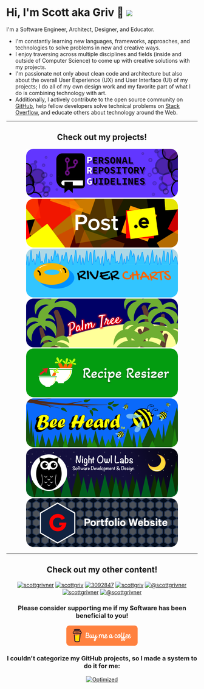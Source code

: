 <!-- Begin README -->

# Hi, I'm Scott aka Griv 👋 ![](https://komarev.com/ghpvc/?username=scottgriv&color=orange&style=flat-square&label=Profile+Views)

I'm a Software Engineer, Architect, Designer, and Educator.

- I'm constantly learning new languages, frameworks, approaches, and technologies to solve problems in new and creative ways.
- I enjoy traversing across multiple disciplines and fields (inside and outside of Computer Science) to come up with creative solutions with my projects.
- I'm passionate not only about clean code and architecture but also about the overall User Experience (UX) and User Interface (UI) of my projects; I do all of my own design work and my favorite part of what I do is combining technology with art.
- Additionally, I actively contribute to the open source community on [GitHub](https://github.com/scottgriv), help fellow developers solve technical problems on [Stack Overflow](https://stackoverflow.com/users/3092847), and educate others about technology around the Web.
<hr>
<h2 align="center"><b>Check out my projects!</b></h2>
<div align="center">
    <a href="https://github.com/scottgriv/PRG-Personal-Repository-Guidelines" target="_blank"><img src="./docs/images/prg-banner_small-rounded.png" alt="PRG Banner" width="400" height="128"/></a>
    <a href="https://github.com/scottgriv/Post.e" target="_blank"><img src="./docs/images/post-e-banner_small-rounded.png" alt="Post.e Banner" width="400" height="128"/></a>
    <a href="https://github.com/scottgriv/River-Charts" target="_blank"><img src="./docs/images/river-charts-banner_small-rounded.png" alt="River Charts Banner" width="400" height="128"/></a>
    <a href="https://github.com/scottgriv/Palm-Tree" target="_blank"><img src="./docs/images/palm-tree-banner_small-rounded.png"alt="Palm Tree Banner" width="400" height="128"/></a>
    <a href="https://reciperesizer.com" target="_blank"><img src="./docs/images/recipe-resizer-banner_small-rounded.png" alt="Recipe Resizer Banner" width="400" height="128"/></a>
    <a href="https://beeheard.com" target="_blank"><img src="./docs/images/bee-heard-banner_small-rounded.png" alt="Bee Heard Banner" width="400" height="128"/></a>
    <a href="https://nightowllabs.net" target="_blank"><img src="./docs/images/nol-banner_small-rounded.png" alt="Business Banner" width="400" height="128"/></a>
    <a href="https://scottgrivner.dev" target="_blank"><img src="./docs/images/scottgriv-banner_small-rounded.png" alt="Portfolio Banner" width="400" height="128"/></a>
</div>
<hr>
<h2 align="center"><b>Check out my other content!</b></h2>
<p align="center">
    <a href="https://linkedin.com/in/scottgrivner/" target="_blank"><img align="center" src="https://raw.githubusercontent.com/rahuldkjain/github-profile-readme-generator/master/src/images/icons/Social/linked-in-alt.svg" alt="scottgrivner" height="30" width="40" /></a>
    <a href="https://github.com/scottgriv" target="blank"><img align="center" src="https://raw.githubusercontent.com/rahuldkjain/github-profile-readme-generator/master/src/images/icons/Social/github.svg" alt="scottgriv" height="30" width="40" /></a>
    <a href="https://stackoverflow.com/users/3092847" target="_blank"><img align="center" src="https://raw.githubusercontent.com/rahuldkjain/github-profile-readme-generator/master/src/images/icons/Social/stack-overflow.svg" alt="3092847" height="30" width="40" /></a>
    <a href="https://codepen.io/scottgriv" target="blank"><img align="center" src="https://raw.githubusercontent.com/rahuldkjain/github-profile-readme-generator/master/src/images/icons/Social/codepen.svg" alt="scottgriv" height="30" width="40" /></a>
    <a href="https://medium.com/@scottgrivner" target="blank"><img align="center" src="https://raw.githubusercontent.com/rahuldkjain/github-profile-readme-generator/master/src/images/icons/Social/medium.svg" alt="@scottgrivner" height="30" width="40" /></a>
    <a href="https://twitter.com/scottgrivner" target="blank"><img align="center" src="https://raw.githubusercontent.com/rahuldkjain/github-profile-readme-generator/master/src/images/icons/Social/twitter.svg" alt="scottgrivner" height="30" width="40" /></a>
    <a href="https://www.youtube.com/@scottgrivner" target="blank"><img align="center" src="https://raw.githubusercontent.com/rahuldkjain/github-profile-readme-generator/master/src/images/icons/Social/youtube.svg" alt="@scottgrivner" height="30" width="40" /></a>
</p>
<h3 align="center"><b>Please consider supporting me if my Software has been beneficial to you!</b></h3>
<p align="center">
<a href="https://www.buymeacoffee.com/scottgriv"> <img align="center" src="./docs/images/bmac-orange_button.png" height="53" width="188" alt="https://www.buymeacoffee.com/scottgriv" /></a>
</p>
<h3 align="center"><b>I couldn't categorize my GitHub projects, so I made a system to do it for me:</b></h3>
<p align="center">
    <a href="https://scottgriv.github.io/PRG-Personal-Repository-Guidelines" target="_blank"><img src="https://github.com/scottgriv/PRG-Personal-Repository-Guidelines/raw/main/docs/images/prg_optimized.png" alt="Optimized" width="138" height="51" /></a>
</p>

<!-- End README -->
